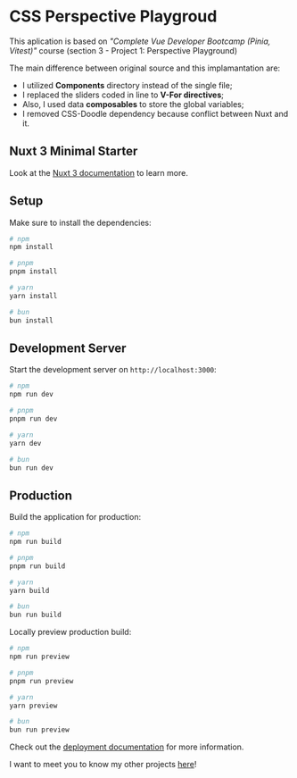 # CSS Perspective Playgroud
This aplication is based on *"Complete Vue Developer Bootcamp (Pinia, Vitest)"* course (section 3 - Project 1: Perspective Playground)

The main difference between original source and this implamantation are:
* I utilized **Components** directory instead of the single file;
* I replaced the sliders coded in line to **V-For directives**;
* Also, I used data **composables** to store the global variables;
* I removed CSS-Doodle dependency because conflict between Nuxt and it.

## Nuxt 3 Minimal Starter

Look at the [Nuxt 3 documentation](https://nuxt.com/docs/getting-started/introduction) to learn more.

## Setup

Make sure to install the dependencies:

```bash
# npm
npm install

# pnpm
pnpm install

# yarn
yarn install

# bun
bun install
```

## Development Server

Start the development server on `http://localhost:3000`:

```bash
# npm
npm run dev

# pnpm
pnpm run dev

# yarn
yarn dev

# bun
bun run dev
```

## Production

Build the application for production:

```bash
# npm
npm run build

# pnpm
pnpm run build

# yarn
yarn build

# bun
bun run build
```

Locally preview production build:

```bash
# npm
npm run preview

# pnpm
pnpm run preview

# yarn
yarn preview

# bun
bun run preview
```

Check out the [deployment documentation](https://nuxt.com/docs/getting-started/deployment) for more information.

I want to meet you to know my other projects [here](https://github.com/lusacramento)!
